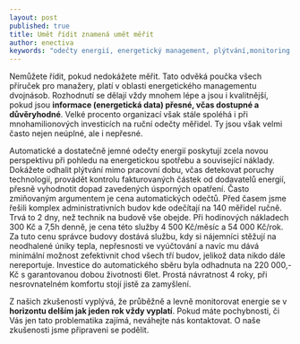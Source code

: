 ```yaml
---
layout: post
published: true
title: Umět řídit znamená umět měřit
author: enectiva
keywords: "odečty energií, energetický management, plýtvání,monitoring energií, spotřeba energií"
---
```


Nemůžete řídit, pokud nedokážete měřit. Tato odvěká poučka všech příruček pro manažery, platí v oblasti energetického managementu dvojnásob. Rozhodnutí se dělají vždy mnohem lépe a jsou i kvalitnější, pokud jsou **informace (energetická data) přesné, včas dostupné a důvěryhodné**. Velké procento organizací však stále spoléhá i při mnohamilionových investicích na ruční odečty měřidel. Ty jsou však velmi často nejen neúplné, ale i nepřesné.

Automatické a dostatečně jemné odečty energií poskytují zcela novou perspektivu při pohledu na energetickou spotřebu a související náklady. Dokážete odhalit plýtvání mimo pracovní dobu, včas detekovat poruchy technologií, provádět kontrolu fakturovaných částek od dodavatelů energií, přesně vyhodnotit dopad zavedených úsporných opatření. Často zmiňovaným argumentem je cena automatických odečtů. Před časem jsme řešili komplex administrativních budov kde odečítají na 140 měřidel ručně. Trvá to 2 dny, než technik na budově vše obejde. Při hodinových nákladech 300 Kč a 7,5h denně, je cena této služby 4 500 Kč/měsíc a 54 000 Kč/rok. Za tuto cenu správce budovy dostává službu, kdy si nájemníci stěžují na neodhalené úniky tepla, nepřesnosti ve vyúčtování a navíc mu dává minimální možnost zefektivnit chod všech tří budov, jelikož data nikdo dále nereportuje. Investice do automatického sběru byla odhadnuta na 220 000,- Kč s garantovanou dobou životnosti 6let. Prostá návratnost 4 roky, při nesrovnatelném komfortu stojí jistě za zamyšlení.

Z našich zkušeností vyplývá, že průběžně a levně monitorovat energie se v **horizontu delším jak jeden rok vždy vyplatí**. Pokud máte pochybnosti, či Vás jen tato problematika zajímá, neváhejte nás kontaktovat. O naše zkušenosti jsme připraveni se podělit.